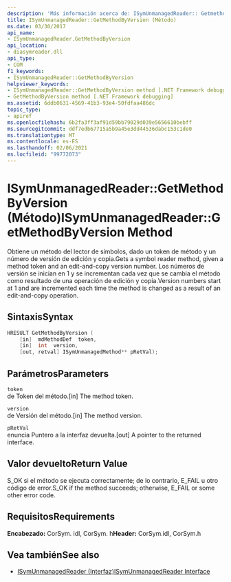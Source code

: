 ```yaml
---
description: 'Más información acerca de: ISymUnmanagedReader:: Getmethodbyversion ((método)'
title: ISymUnmanagedReader::GetMethodByVersion (Método)
ms.date: 03/30/2017
api_name:
- ISymUnmanagedReader.GetMethodByVersion
api_location:
- diasymreader.dll
api_type:
- COM
f1_keywords:
- ISymUnmanagedReader::GetMethodByVersion
helpviewer_keywords:
- ISymUnmanagedReader::GetMethodByVersion method [.NET Framework debugging]
- GetMethodByVersion method [.NET Framework debugging]
ms.assetid: 6ddb0631-4569-41b3-93e4-50fdfaa486dc
topic_type:
- apiref
ms.openlocfilehash: 6b2fa3ff3af91d59bb79029d039e5656610bebff
ms.sourcegitcommit: ddf7edb67715a5b9a45e3dd44536dabc153c1de0
ms.translationtype: MT
ms.contentlocale: es-ES
ms.lasthandoff: 02/06/2021
ms.locfileid: "99772073"
---
```

# <a name="isymunmanagedreadergetmethodbyversion-method"></a><span data-ttu-id="4f003-103">ISymUnmanagedReader::GetMethodByVersion (Método)</span><span class="sxs-lookup"><span data-stu-id="4f003-103">ISymUnmanagedReader::GetMethodByVersion Method</span></span>

<span data-ttu-id="4f003-104">Obtiene un método del lector de símbolos, dado un token de método y un número de versión de edición y copia.</span><span class="sxs-lookup"><span data-stu-id="4f003-104">Gets a symbol reader method, given a method token and an edit-and-copy version number.</span></span> <span data-ttu-id="4f003-105">Los números de versión se inician en 1 y se incrementan cada vez que se cambia el método como resultado de una operación de edición y copia.</span><span class="sxs-lookup"><span data-stu-id="4f003-105">Version numbers start at 1 and are incremented each time the method is changed as a result of an edit-and-copy operation.</span></span>  
  
## <a name="syntax"></a><span data-ttu-id="4f003-106">Sintaxis</span><span class="sxs-lookup"><span data-stu-id="4f003-106">Syntax</span></span>  
  
```cpp  
HRESULT GetMethodByVersion (  
    [in]  mdMethodDef  token,  
    [in]  int  version,  
    [out, retval] ISymUnmanagedMethod** pRetVal);  
```  
  
## <a name="parameters"></a><span data-ttu-id="4f003-107">Parámetros</span><span class="sxs-lookup"><span data-stu-id="4f003-107">Parameters</span></span>  

 `token`  
 <span data-ttu-id="4f003-108">de Token del método.</span><span class="sxs-lookup"><span data-stu-id="4f003-108">[in] The method token.</span></span>  
  
 `version`  
 <span data-ttu-id="4f003-109">de Versión del método.</span><span class="sxs-lookup"><span data-stu-id="4f003-109">[in] The method version.</span></span>  
  
 `pRetVal`  
 <span data-ttu-id="4f003-110">enuncia Puntero a la interfaz devuelta.</span><span class="sxs-lookup"><span data-stu-id="4f003-110">[out] A pointer to the returned interface.</span></span>  
  
## <a name="return-value"></a><span data-ttu-id="4f003-111">Valor devuelto</span><span class="sxs-lookup"><span data-stu-id="4f003-111">Return Value</span></span>  

 <span data-ttu-id="4f003-112">S_OK si el método se ejecuta correctamente; de lo contrario, E_FAIL u otro código de error.</span><span class="sxs-lookup"><span data-stu-id="4f003-112">S_OK if the method succeeds; otherwise, E_FAIL or some other error code.</span></span>  
  
## <a name="requirements"></a><span data-ttu-id="4f003-113">Requisitos</span><span class="sxs-lookup"><span data-stu-id="4f003-113">Requirements</span></span>  

 <span data-ttu-id="4f003-114">**Encabezado:** CorSym. idl, CorSym. h</span><span class="sxs-lookup"><span data-stu-id="4f003-114">**Header:** CorSym.idl, CorSym.h</span></span>  
  
## <a name="see-also"></a><span data-ttu-id="4f003-115">Vea también</span><span class="sxs-lookup"><span data-stu-id="4f003-115">See also</span></span>

- [<span data-ttu-id="4f003-116">ISymUnmanagedReader (Interfaz)</span><span class="sxs-lookup"><span data-stu-id="4f003-116">ISymUnmanagedReader Interface</span></span>](isymunmanagedreader-interface.md)
